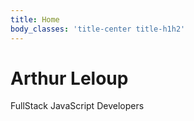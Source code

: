 ```yaml
---
title: Home
body_classes: 'title-center title-h1h2'
---
```


 <div class="about">
   <h1>Arthur Leloup</h1>
   <span>FullStack JavaScript Developers</span>
 </div>
